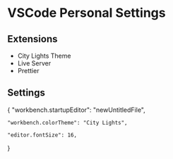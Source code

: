 # VSCode Personal Settings

## Extensions
* City Lights Theme
* Live Server
* Prettier

## Settings
{
    "workbench.startupEditor": "newUntitledFile",
    
    "workbench.colorTheme": "City Lights",
    
    "editor.fontSize": 16,

}

